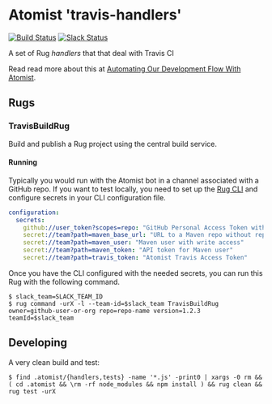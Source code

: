 # Atomist 'travis-handlers'

[![Build Status](https://travis-ci.org/atomist/travis-handlers.svg?branch=master)](https://travis-ci.org/atomist/travis-handlers)
[![Slack Status](https://join.atomist.com/badge.svg)](https://join.atomist.com/)

A set of Rug _handlers_ that that deal with Travis CI

Read read more about this at [Automating Our Development Flow With Atomist](https://medium.com/the-composition/automating-our-development-flow-with-atomist-6b0ec73348b6#.hwa55uv8o).

## Rugs

### TravisBuildRug

Build and publish a Rug project using the central build service.

#### Running

Typically you would run with the Atomist bot in a channel associated
with a GitHub repo.  If you want to test locally, you need to set up
the [Rug CLI][cli] and configure secrets in your CLI configuration
file.

[cli]: https://github.com/atomist/rug-cli

```yaml
configuration:
  secrets:
    github://user_token?scopes=repo: "GitHub Personal Access Token with repo scope"
    secret://team?path=maven_base_url: "URL to a Maven repo without repo name"
    secret://team?path=maven_user: "Maven user with write access"
    secret://team?path=maven_token: "API token for Maven user"
    secret://team?path=travis_token: "Atomist Travis Access Token"
```

Once you have the CLI configured with the needed secrets, you can run
this Rug with the following command.

```
$ slack_team=SLACK_TEAM_ID
$ rug command -urX -l --team-id=$slack_team TravisBuildRug owner=github-user-or-org repo=repo-name version=1.2.3 teamId=$slack_team
```

## Developing

A very clean build and test:

```
$ find .atomist/{handlers,tests} -name '*.js' -print0 | xargs -0 rm && ( cd .atomist && \rm -rf node_modules && npm install ) && rug clean && rug test -urX
```
